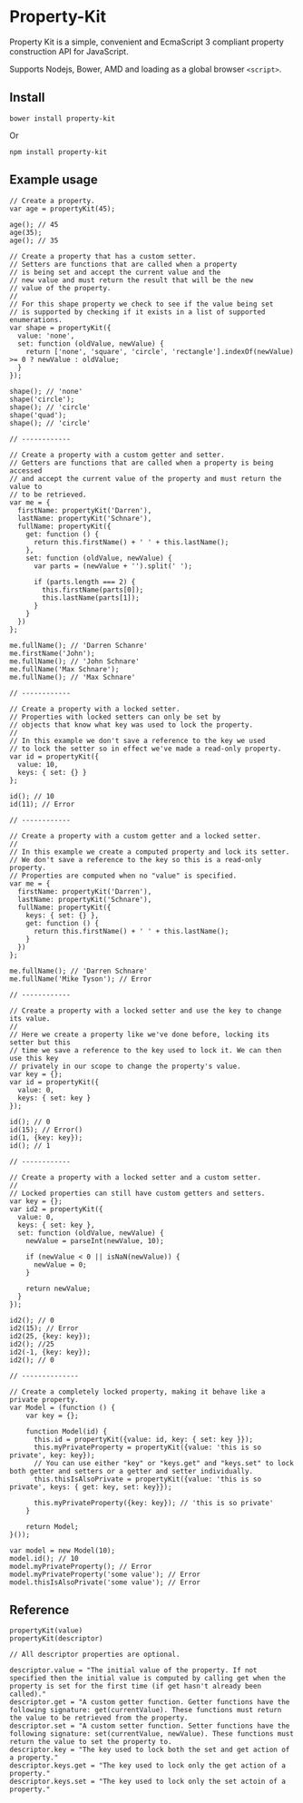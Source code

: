 Property-Kit
===============

Property Kit is a simple, convenient and EcmaScript 3 compliant property construction API for JavaScript.

Supports Nodejs, Bower, AMD and loading as a global browser `<script>`.

## Install

    bower install property-kit

Or

    npm install property-kit

## Example usage

    // Create a property.
    var age = propertyKit(45);

    age(); // 45
    age(35);
    age(); // 35

    // Create a property that has a custom setter.
    // Setters are functions that are called when a property
    // is being set and accept the current value and the 
    // new value and must return the result that will be the new
    // value of the property.
    //
    // For this shape property we check to see if the value being set
    // is supported by checking if it exists in a list of supported enumerations.
    var shape = propertyKit({
      value: 'none', 
      set: function (oldValue, newValue) {
        return ['none', 'square', 'circle', 'rectangle'].indexOf(newValue) >= 0 ? newValue : oldValue;
      }
    });

    shape(); // 'none'
    shape('circle');
    shape(); // 'circle'
    shape('quad');
    shape(); // 'circle'

    // ------------

    // Create a property with a custom getter and setter.
    // Getters are functions that are called when a property is being accessed
    // and accept the current value of the property and must return the value to
    // to be retrieved.
    var me = {
      firstName: propertyKit('Darren'),
      lastName: propertyKit('Schnare'),
      fullName: propertyKit({
        get: function () {
          return this.firstName() + ' ' + this.lastName();
        }, 
        set: function (oldValue, newValue) {
          var parts = (newValue + '').split(' ');

          if (parts.length === 2) {
            this.firstName(parts[0]);
            this.lastName(parts[1]);
          }
        }
      })
    };

    me.fullName(); // 'Darren Schanre'
    me.firstName('John'); 
    me.fullName(); // 'John Schnare'
    me.fullName('Max Schnare');
    me.fullName(); // 'Max Schnare'

    // ------------

    // Create a property with a locked setter.
    // Properties with locked setters can only be set by
    // objects that know what key was used to lock the property.
    //
    // In this example we don't save a reference to the key we used
    // to lock the setter so in effect we've made a read-only property.
    var id = propertyKit({
      value: 10,
      keys: { set: {} }
    };

    id(); // 10
    id(11); // Error

    // ------------

    // Create a property with a custom getter and a locked setter.
    //
    // In this example we create a computed property and lock its setter.
    // We don't save a reference to the key so this is a read-only property.
    // Properties are computed when no "value" is specified.
    var me = {
      firstName: propertyKit('Darren'),
      lastName: propertyKit('Schnare'),
      fullName: propertyKit({
        keys: { set: {} },
        get: function () {
          return this.firstName() + ' ' + this.lastName();
        }
      })
    };

    me.fullName(); // 'Darren Schnare'
    me.fullName('Mike Tyson'); // Error

    // ------------

    // Create a property with a locked setter and use the key to change its value.
    //
    // Here we create a property like we've done before, locking its setter but this
    // time we save a reference to the key used to lock it. We can then use this key
    // privately in our scope to change the property's value.
    var key = {};
    var id = propertyKit({
      value: 0,
      keys: { set: key }
    });

    id(); // 0
    id(15); // Error()
    id(1, {key: key});
    id(); // 1

    // ------------

    // Create a property with a locked setter and a custom setter.
    // 
    // Locked properties can still have custom getters and setters.
    var key = {};
    var id2 = propertyKit({
      value: 0, 
      keys: { set: key },
      set: function (oldValue, newValue) {
        newValue = parseInt(newValue, 10);

        if (newValue < 0 || isNaN(newValue)) {
          newValue = 0;
        }

        return newValue;
      }
    });

    id2(); // 0
    id2(15); // Error
    id2(25, {key: key});
    id2(); //25
    id2(-1, {key: key});
    id2(); // 0

    // --------------

    // Create a completely locked property, making it behave like a private property.
    var Model = (function () {
        var key = {};

        function Model(id) {
          this.id = propertyKit({value: id, key: { set: key }});
          this.myPrivateProperty = propertyKit({value: 'this is so private', key: key});
          // You can use either "key" or "keys.get" and "keys.set" to lock both getter and setters or a getter and setter individually.
          this.thisIsAlsoPrivate = propertyKit({value: 'this is so private', keys: { get: key, set: key}});

          this.myPrivateProperty({key: key}); // 'this is so private'
        }

        return Model;
    }());

    var model = new Model(10);
    model.id(); // 10
    model.myPrivateProperty(); // Error
    model.myPrivateProperty('some value'); // Error
    model.thisIsAlsoPrivate('some value'); // Error

## Reference

    propertyKit(value)
    propertyKit(descriptor)

    // All descriptor properties are optional.

    descriptor.value = "The initial value of the property. If not specified then the initial value is computed by calling get when the property is set for the first time (if get hasn't already been called)."
    descriptor.get = "A custom getter function. Getter functions have the following signature: get(currentValue). These functions must return the value to be retrieved from the property.
    descriptor.set = "A custom setter function. Setter functions have the following signature: set(currentValue, newValue). These functions must return the value to set the property to.
    descriptor.key = "The key used to lock both the set and get action of a property."
    descriptor.keys.get = "The key used to lock only the get action of a property."
    descriptor.keys.set = "The key used to lock only the set actoin of a property."
